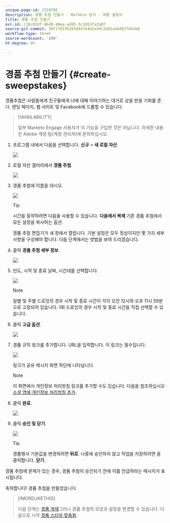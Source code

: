 ```yaml
---
unique-page-id: 2359795
description: 경품 추첨 만들기 - Marketo 문서 - 제품 설명서
title: 경품 추첨 만들기
exl-id: c16c03df-86d0-40ee-ad95-3c2653fa2a07
source-git-commit: 2671f81f62658447e4b2a3dc2e02a4e0927443e8
workflow-type: tm+mt
source-wordcount: '299'
ht-degree: 0%

---
```


# 경품 추첨 만들기 {#create-sweepstakes}

경품추첨은 사람들에게 친구들에게 너에 대해 이야기하는 대가로 상을 받을 기회를 준다. 랜딩 페이지, 웹 사이트 및 Facebook에 드롭할 수 있습니다.

>[!AVAILABILITY]
>
>일부 Marketo Engage 사용자가 이 기능을 구입한 것은 아닙니다. 자세한 내용은 Adobe 계정 팀(계정 관리자)에 문의하십시오.

1. 프로그램 내에서 다음을 선택합니다. **신규** > **새 로컬 자산**.

   ![](assets/image2014-9-25-17-3a29-3a20.png)

1. 로컬 자산 갤러리에서 **경품 추첨**.

   ![](assets/image2014-9-25-17-3a29-3a31.png)

1. 경품 추첨에 이름을 대시오.

   ![](assets/image2014-9-25-17-3a29-3a50.png)

   >[!TIP]
   >
   >시간을 절약하려면 다음을 사용할 수 있습니다. **다음에서 복제** 기존 경품 추첨에서 모든 설정을 복사하는 옵션.

   경품 추첨 편집기가 새 창에서 열립니다. 기본 설정은 모두 정상이지만 몇 가지 세부 사항을 구성해야 합니다. 다음 단계에서는 방법을 보여 드리겠습니다.

1. 클릭 **경품 추첨 세부 정보**.

   ![](assets/image2014-9-25-17-3a32-3a37.png)

1. 빈도, 시작 및 종료 날짜, 시간대를 선택합니다.

   ![](assets/image2014-9-25-17-3a32-3a43.png)

   >[!NOTE]
   >
   >일별 및 주별 드로잉의 경우 시작 및 종료 시간이 각각 오전 12시와 오후 11시 59분으로 고정되어 있습니다. 1회 드로잉의 경우 시작 및 종료 시간을 직접 선택할 수 있습니다.

1. 클릭 **고급 옵션**.

   ![](assets/image2014-9-25-17-3a33-3a19.png)

1. 경품 규칙 링크를 추가합니다. URL을 입력합니다. 이 링크는 필수입니다.

   ![](assets/image2014-9-25-17-3a33-3a30.png)

   링크가 공유 메시지 화면 하단에 나타납니다.

   >[!NOTE]
   >
   >이 화면에서 개인정보 처리방침 링크를 추가할 수도 있습니다. 다음을 참조하십시오 [소셜 앱에 개인정보 처리방침 추가](/help/marketo/product-docs/demand-generation/social/social-functions/add-your-privacy-policy-to-a-social-app.md).

1. 클릭 **완료**.

   ![](assets/image2014-9-25-17-3a34-3a2.png)

1. 클릭 **승인 및 닫기**.

   ![](assets/image2014-9-25-17-3a34-3a15.png)

   >[!TIP]
   >
   >경품행사 기본값을 변경하려면 **뒤로**. 나중에 승인하지 않고 작업을 저장하려면 을 클릭합니다. **닫기**.

경품 추첨에 문제가 있는 경우, 경품 추첨이 승인되기 전에 이를 언급하라는 메시지가 표시됩니다.

축하합니다! 경품 추첨을 만들었습니다.

>[!MORELIKETHIS]
>
>다음 단계는 [경품 게재](/help/marketo/product-docs/demand-generation/social/sweepstakes/publish-a-sweepstakes.md)그러나 경품 추첨의 모양과 설정을 변경할 수 있습니다. 다음으로 시작 [경품 스타일 맞춤화](/help/marketo/product-docs/demand-generation/social/sweepstakes/customize-sweepstakes-styles.md).
